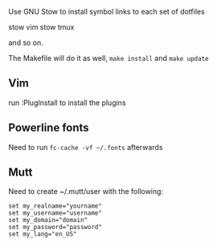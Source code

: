 Use GNU Stow to install symbol links to each set of dotfiles

stow vim
stow tmux

and so on.

The Makefile will do it as well,  `make install`  and `make update`

Vim
---
run :PlugInstall  to install the plugins


Powerline fonts
---------------
Need to run `fc-cache -vf ~/.fonts` afterwards


Mutt
----
Need to create ~/.mutt/user  with the following:

````
set my_realname="yourname"
set my_username="username"
set my_domain="domain"
set my_password="password"
set my_lang="en_US"
````
